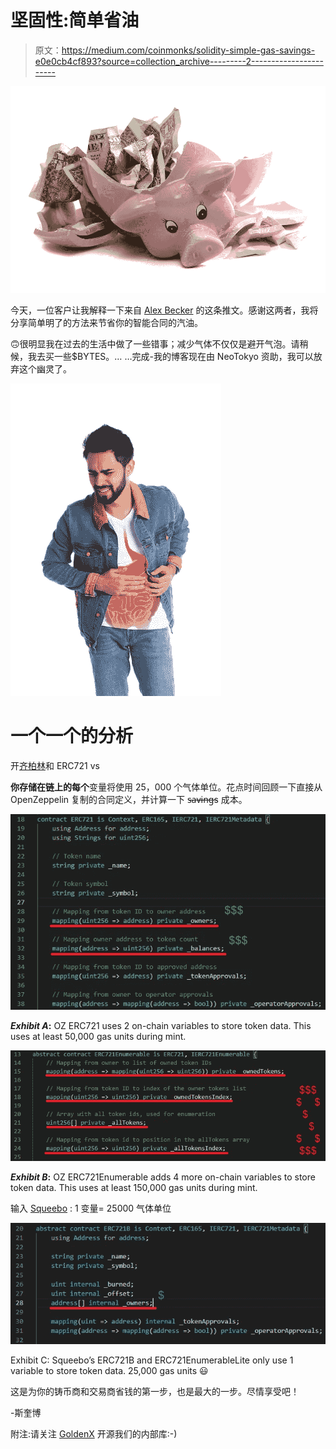 # 坚固性:简单省油

> 原文：<https://medium.com/coinmonks/solidity-simple-gas-savings-e0e0cb4cf893?source=collection_archive---------2----------------------->

![](img/895313885d8a8fb2f9421a1633ddb397.png)

今天，一位客户让我解释一下来自 [Alex Becker](https://medium.com/u/8ec9b65faefd?source=post_page-----e0e0cb4cf893--------------------------------) 的这条推文。感谢这两者，我将分享简单明了的方法来节省你的智能合同的汽油。

🙃很明显我在过去的生活中做了一些错事；减少气体不仅仅是避开气泡。请稍候，我去买一些$BYTES。… …完成-我的博客现在由 NeoTokyo 资助，我可以放弃这个幽灵了。

![](img/08dea7b9d247cf5faeda3e7c826aede0.png)

# 一个一个**的分析**

开[齐柏林](https://medium.com/u/4e5199c3ee0a?source=post_page-----e0e0cb4cf893--------------------------------)和 ERC721 vs

**你存储在链上的每个**变量将使用 25，000 个气体单位。花点时间回顾一下直接从 OpenZeppelin 复制的合同定义，并计算一下 s̶a̶v̶i̶n̶g̶s 成本。

![](img/412dbd02a46dc199efeed5424f84fe96.png)

***Exhibit A*:** OZ ERC721 uses 2 on-chain variables to store token data. This uses at least 50,000 gas units during mint.

![](img/c092ea63518a0fb59b270485c4a5990c.png)

***Exhibit B*:** OZ ERC721Enumerable adds 4 more on-chain variables to store token data. This uses at least 150,000 gas units during mint.

输入 [Squeebo](https://medium.com/u/30a8c50920b7?source=post_page-----e0e0cb4cf893--------------------------------) : 1 变量= 25000 气体单位

![](img/316abe484e2886027c8eede14a8db5ca.png)

Exhibit C: Squeebo’s ERC721B and ERC721EnumerableLite only use 1 variable to store token data. 25,000 gas units 😃

这是为你的铸币商和交易商省钱的第一步，也是最大的一步。尽情享受吧！

-斯奎博

附注:请关注 [GoldenX](https://twitter.com/GoldenXnft) 开源我们的内部库:-)